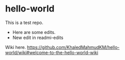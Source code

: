 # hello-world
This is a test repo.
 - Here are some edits.
 - New edit in readmi-edits


Wiki here. https://github.com/KhaledMahmudKM/hello-world/wiki#welcome-to-the-hello-world-wiki
